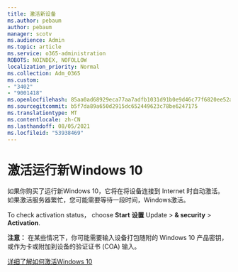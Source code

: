 ```yaml
---
title: 激活新设备
ms.author: pebaum
author: pebaum
manager: scotv
ms.audience: Admin
ms.topic: article
ms.service: o365-administration
ROBOTS: NOINDEX, NOFOLLOW
localization_priority: Normal
ms.collection: Adm_O365
ms.custom:
- "3402"
- "9001418"
ms.openlocfilehash: 85aa0ad68929eca77aa7adfb1031d91b0e9d46c77f6820ee52a7848cd4a19211
ms.sourcegitcommit: b5f7da89a650d2915dc652449623c78be6247175
ms.translationtype: MT
ms.contentlocale: zh-CN
ms.lasthandoff: 08/05/2021
ms.locfileid: "53938469"
---
```

# <a name="activating-a-new-device-running-windows-10"></a>激活运行新Windows 10

如果你购买了运行新Windows 10，它将在将设备连接到 Internet 时自动激活。 如果激活服务器繁忙，您可能需要等待一段时间，Windows激活。

To check activation status， choose **Start** **设置** Update  >  **& security**  >  **Activation**.

**注意：** 在某些情况下，你可能需要输入设备打包随附的 Windows 10 产品密钥，或作为卡或附加到设备的验证证书 (COA) 输入。

[详细了解如何激活Windows 10](https://support.microsoft.com/help/12440)